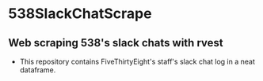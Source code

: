 # 538SlackChatScrape

## Web scraping 538's slack chats with rvest

- This repository contains FiveThirtyEight's staff's slack chat log in a neat dataframe.

